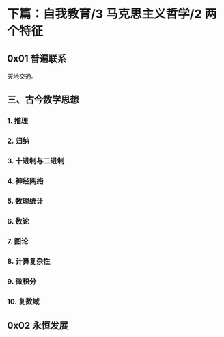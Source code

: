 # 下篇：自我教育/3 马克思主义哲学/2 两个特征

## 0x01 普遍联系

天地交通。

## 三、古今数学思想

### 1. 推理

### 2. 归纳

### 3. 十进制与二进制

### 4. 神经网络

### 5. 数理统计

### 6. 数论

### 7. 图论

### 8. 计算复杂性

### 9. 微积分

### 10. 复数域

## 0x02 永恒发展